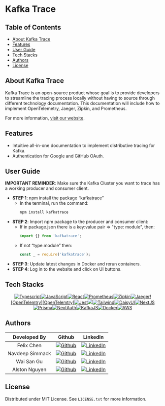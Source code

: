 # Kafka Trace

## Table of Contents
- [About Kafka Trace](#about-kafka-trace)
- [Features](#features)
- [User Guide](#user-guide)
- [Tech Stacks](#tech-stacks)
- [Authors](#authors)
- [License](#license)

## About Kafka Trace
Kafka Trace is an open-source product whose goal is to provide developers to streamline the tracing process locally without having to source through different technology documentation. This documentation will include how to implement OpenTelemetry, Jaeger, Zipkin, and Prometheus.

For more information, [visit our website](#).

## Features
- Intuitive all-in-one documentation to implement distributive tracing for Kafka.
- Authentication for Google and GitHub OAuth.

## User Guide

**IMPORTANT REMINDER**: Make sure the Kafka Cluster you want to trace has a working producer and consumer client.

- **STEP 1**: npm install the package “kafkatrace”
  - In the terminal, run the command: 
    ```bash
    npm install kafkatrace
    ```
- **STEP 2**: Import npm package to the producer and consumer client:
  - If in package.json there is a key:value pair => "type: module", then:
    ```javascript
    import {} from 'kafkatrace';
    ```
  - If not “type:module” then:
    ```javascript
    const _ = require('kafkatrace');
    ```
- **STEP 3**: Update latest changes in Docker and rerun containers.
- **STEP 4**: Log in to the website and click on UI buttons.

## Tech Stacks
<div align="center" width="100%">
            
[![Typescript][TS.js]][TS-url][![JavaScript][JavaScript]][JavaScript-url][![React][React.js]][React-url][![Prometheus][Prometheus]][Prometheus-url][![Zipkin][Zipkin]][Zipkin-url][![Jaeger][Jaeger]][Jaeger-url][![OpenTelemtry][OpenTelemtry]][OpenTelemtry-url][![Jest][Jest]][Jest-url][![][Git]][Git-url][![Tailwind][Tailwind]][Tailwind-url][![DaisyUI][DaisyUI]][DaisyUI-url][![NextJS][NextJs]](NextJS-url)[![Prisma][Prisma]][Prisma-url][![NextAuth][NextAuth]][NextAuth-url][![KafkaJS][KafkaJS]][KafkaJS-url][![Docker][Docker]][Docker-url][![AWS][AWS]][AWS-url]

</div>

## Authors
| Developed By |                                                                     Github                                                                      |                                                                   LinkedIn                                                                    |
| :----------: | :---------------------------------------------------------------------------------------------------------------------------------------------: | :-------------------------------------------------------------------------------------------------------------------------------------------: |
|  Felix Chen  |    [![Github](https://img.shields.io/badge/github-%23121011.svg?style=for-the-badge&logo=github&logoColor=white)](https://github.com/flexzchen)    | [![LinkedIn](https://img.shields.io/badge/LinkedIn-%230077B5.svg?logo=linkedin&logoColor=white)](https://www.linkedin.com/in/felixzchen/) |
| Navdeep Simmack | [![Github](https://img.shields.io/badge/github-%23121011.svg?style=for-the-badge&logo=github&logoColor=white)](https://github.com/NaviSimmak) |  [![LinkedIn](https://img.shields.io/badge/LinkedIn-%230077B5.svg?logo=linkedin&logoColor=white)](https://www.linkedin.com/in/)  |
|  Wai San Gu  |  [![Github](https://img.shields.io/badge/github-%23121011.svg?style=for-the-badge&logo=github&logoColor=white)](https://github.com/waisangu)   |   [![LinkedIn](https://img.shields.io/badge/LinkedIn-%230077B5.svg?logo=linkedin&logoColor=white)]()    |
| Alston Nguyen  |  [![Github](https://img.shields.io/badge/github-%23121011.svg?style=for-the-badge&logo=github&logoColor=white)](https://github.com/alstonnguyen)   |  [![LinkedIn](https://img.shields.io/badge/LinkedIn-%230077B5.svg?logo=linkedin&logoColor=white)](https://www.linkedin.com/in/alston-s-nguyen/)   |


## License
Distributed under MIT License. See `LICENSE.txt` for more information.

[React.js]: https://img.shields.io/badge/react-%2320232a.svg?style=for-the-badge&logo=react&logoColor=%2361DAFB
[React-url]: https://reactjs.org/
[TS.js]: https://img.shields.io/badge/typescript-%23007ACC.svg?style=for-the-badge&logo=typescript&logoColor=white
[TS-url]: https://www.typescriptlang.org/
[Prometheus]: https://img.shields.io/badge/Prometheus-E6522C?style=for-the-badge&logo=Prometheus&logoColor=white
[Prometheus-url]: https://prometheus.io/
[Zipkin]: https://img.shields.io/badge/zipkin-%23593d88.svg?style=for-the-badge&logo=zipkin&logoColor=white
[Zipkin-url]:https://zipkin.io/
[Jaeger]:https://img.shields.io/badge/Jaeger-%23F46800.svg?style=for-the-badge&logo=Jaeger&logoColor=white
[Jaeger-url]:https://www.jaegertracing.io/
[OpenTelemetry]:https://img.shields.io/badge/OpenTelemetry-%235755D9.svg?style=for-the-badge&logo=data:image/svg+xml;base64,PHN2ZyB3aWR0aD0iMTAiIGhlaWdodD0iMTAiIHZpZXdCb3g9IjAgMCAxMCAxMCIgdmlld0JveDdyYXBwZXI9IjAiIHZlcnNpb249IjEuMSIgeG1sbnM9Imh0dHA6Ly93d3cudzMub3JnLzIwMDAvc3ZnIj4gPHBhdGggZD0iTTEuNzg0MzUgNWMtMi4wNzY3NC02Ljg3ODg3LTYuODc4ODgtMTAuNTEzLTExLjQ0NTMtMTAuNTEzUzExLjQ0NTMgMCAxLjc4NDM1IDAgOWMtMy42NzE3MiAwLTcuMDg0NTcgMy41OTcyNS03LjA4NDU3LTIuMTA1ODMtMi4xMDU4My0zLjg2NzU0IDAtNy4wODY1MSAzLjU5NzI1LTcuMDg1NzYgMi4wNTg0My0yLjEwNTgzIDMuODY3NTQtNy4wODU3NCA3LjA4NTc1LTcuMDg1NzRoMy4yNzczMSIgZmlsbD0ibm9uZSIvPjwvc3ZnPgo=
[OpenTelemtry-url]:https://opentelemetry.io/
[JavaScript]: https://img.shields.io/badge/javascript-%23323330.svg?style=for-the-badge&logo=javascript&logoColor=%23F7DF1E
[JavaScript-url]: https://www.javascript.com/
[Jest]: https://img.shields.io/badge/-jest-%23C21325?style=for-the-badge&logo=jest&logoColor=white
[Jest-url]: https://jestjs.io/
[Docker]: https://img.shields.io/badge/docker-%230db7ed.svg?style=for-the-badge&logo=docker&logoColor=white
[Docker-url]: https://www.docker.com/
[Git]: https://img.shields.io/badge/git-%23F05033.svg?style=for-the-badge&logo=git&logoColor=white
[Git-url]: https://git-scm.com/
[Tailwind]: https://img.shields.io/badge/Tailwind-%231DA1F2.svg?style=for-the-badge&logo=tailwind-css&logoColor=white
[Tailwind-url]: https://tailwindcss.com/
[DaisyUI]:https://img.shields.io/badge/DaisyUI-%23593d88.svg?style=for-the-badge&logo=DaisyUI&logoColor=white
[DaisyUI-url]:https://daisyui.com/
[NextJS]: https://img.shields.io/badge/next.js-000000?style=for-the-badge&logo=nextdotjs&logoColor=white
[NextJS-url]: https://nextjs.org/
[Prisma]: https://img.shields.io/badge/Prisma-%233b3e44?style=for-the-badge&logo=prisma&logoColor=white
[Prisma-url]: https://www.prisma.io/
[NextAuth]: https://img.shields.io/badge/NextAuth-%23F05033.svg?style=for-the-badge&logo=nextdotjs&logoColor=white
[NextAuth-url]: https://next-auth.js.org/
[KafkaJS]: https://img.shields.io/badge/KafkaJS-%2316AB39.svg?style=for-the-badge&logo=kafkajs&logoColor=white
[KafkaJS-url]: https://kafka.js.org/
[AWS]: https://img.shields.io/badge/AWS-%231E73BE.svg?style=for-the-badge&logo=amazon-aws&logoColor=white:
[AWS-url]: https://aws.amazon.com/
